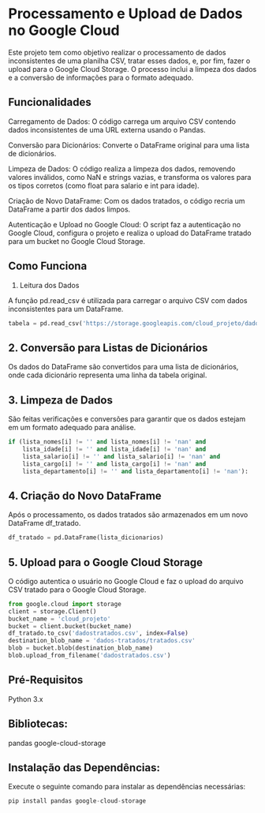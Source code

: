 #  Processamento e Upload de Dados no Google Cloud
Este projeto tem como objetivo realizar o processamento de dados inconsistentes de uma planilha CSV, tratar esses dados, e, por fim, fazer o upload para o Google Cloud Storage. O processo inclui a limpeza dos dados e a conversão de informações para o formato adequado.

## Funcionalidades
Carregamento de Dados: O código carrega um arquivo CSV contendo dados inconsistentes de uma URL externa usando o Pandas.

Conversão para Dicionários: Converte o DataFrame original para uma lista de dicionários.

Limpeza de Dados: O código realiza a limpeza dos dados, removendo valores inválidos, como NaN e strings vazias, e transforma os valores para os tipos corretos (como float para salario e int para idade).

Criação de Novo DataFrame: Com os dados tratados, o código recria um DataFrame a partir dos dados limpos.

Autenticação e Upload no Google Cloud: O script faz a autenticação no Google Cloud, configura o projeto e realiza o upload do DataFrame tratado para um bucket no Google Cloud Storage.

## Como Funciona
1. Leitura dos Dados

A função pd.read_csv é utilizada para carregar o arquivo CSV com dados inconsistentes para um DataFrame.

```python
tabela = pd.read_csv('https://storage.googleapis.com/cloud_projeto/dados-brutos/dados_inconsistentes%20-%20dados_inconsistentes.csv')
```
## 2. Conversão para Listas de Dicionários
Os dados do DataFrame são convertidos para uma lista de dicionários, onde cada dicionário representa uma linha da tabela original.

## 3. Limpeza de Dados
São feitas verificações e conversões para garantir que os dados estejam em um formato adequado para análise.

```python
if (lista_nomes[i] != '' and lista_nomes[i] != 'nan' and
    lista_idade[i] != '' and lista_idade[i] != 'nan' and
    lista_salario[i] != '' and lista_salario[i] != 'nan' and
    lista_cargo[i] != '' and lista_cargo[i] != 'nan' and
    lista_departamento[i] != '' and lista_departamento[i] != 'nan'):

```

## 4. Criação do Novo DataFrame
Após o processamento, os dados tratados são armazenados em um novo DataFrame df_tratado.

```python
df_tratado = pd.DataFrame(lista_dicionarios)
```

## 5. Upload para o Google Cloud Storage
O código autentica o usuário no Google Cloud e faz o upload do arquivo CSV tratado para o Google Cloud Storage.

```python
from google.cloud import storage
client = storage.Client()
bucket_name = 'cloud_projeto'
bucket = client.bucket(bucket_name)
df_tratado.to_csv('dadostratados.csv', index=False)
destination_blob_name = 'dados-tratados/tratados.csv'
blob = bucket.blob(destination_blob_name)
blob.upload_from_filename('dadostratados.csv')
```

## Pré-Requisitos
Python 3.x

## Bibliotecas:
pandas
google-cloud-storage
## Instalação das Dependências:

Execute o seguinte comando para instalar as dependências necessárias:

```python
pip install pandas google-cloud-storage
```